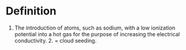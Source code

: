 # Definition

1.  The introduction of atoms, such as sodium, with a low ionization
    potential into a hot gas for the purpose of increasing the
    electrical conductivity. 2. = cloud seeding.
